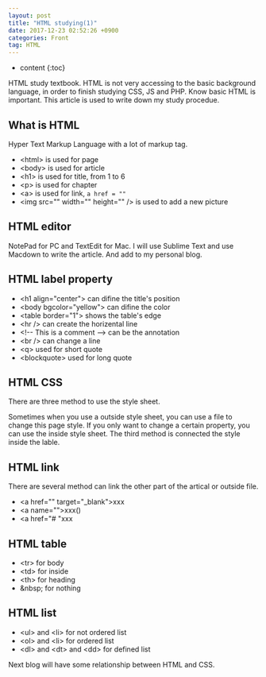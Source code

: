 ```yaml
---
layout: post
title: "HTML studying(1)"
date: 2017-12-23 02:52:26 +0900
categories: Front
tag: HTML
---
```


* content
{:toc}





HTML study textbook.
HTML is not very accessing to the basic background language, in order to finish studying CSS, JS and PHP. Know basic HTML is important.
This article is used to write down my study procedue.

What is HTML
---------------
Hyper Text Markup Language with a lot of markup tag.

* \<html> is used for page
* \<body> is used for article
* \<h1> is used for title, from 1 to 6
* \<p> is used for chapter
* \<a> is used for link, `a href = ""`
* \<img src="" width="" height="" /> is used to add a new picture


HTML editor
------------
NotePad for PC and TextEdit for Mac.
I will use Sublime Text and use Macdown to write the article. And add to my personal blog.

HTML label property
-------
* \<h1 align="center"> can difine the title's position
* \<body bgcolor="yellow"> can difine the color
* \<table border="1"> shows the table's edge
* \<hr /> can create the horizental line
* \<!-- This is a comment --> can be the annotation
* \<br /> can change a line
* \<q> used for short quote
* \<blockquote> used for long quote

HTML CSS
-------
There are three method to use the style sheet.

Sometimes when you use a outside style sheet, you can use a file to change this page style.
If you only want to change a certain property, you can use the inside style sheet.
The third method is connected the style inside the lable.


HTML link
-------
There are several method can link the other part of the artical or outside file.
* \<a href="" target="_blank">xxx</a>
* \<a name="">xxx()</a>
* \<a href="# "xxx</a>

HTML table
--------
* \<tr> for body
* \<td> for inside
* \<th> for heading
* \&nbsp; for nothing


HTML list
-----
* \<ul> and \<li> for not ordered list
* \<ol> and \<li> for ordered list
* \<dl> and \<dt> and \<dd> for defined list

Next blog will have some relationship between HTML and CSS.

